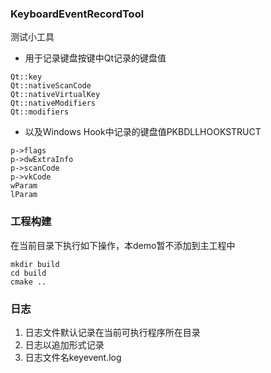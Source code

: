 

### KeyboardEventRecordTool
测试小工具
- 用于记录键盘按键中Qt记录的键盘值
```
Qt::key 
Qt::nativeScanCode 
Qt::nativeVirtualKey 
Qt::nativeModifiers 
Qt::modifiers
``` 
- 以及Windows Hook中记录的键盘值PKBDLLHOOKSTRUCT
```
p->flags 
p->dwExtraInfo 
p->scanCode 
p->vkCode 
wParam 
lParam 
```

### 工程构建
在当前目录下执行如下操作，本demo暂不添加到主工程中
```
mkdir build 
cd build 
cmake .. 
```

### 日志
1. 日志文件默认记录在当前可执行程序所在目录 
2. 日志以追加形式记录
3. 日志文件名keyevent.log
